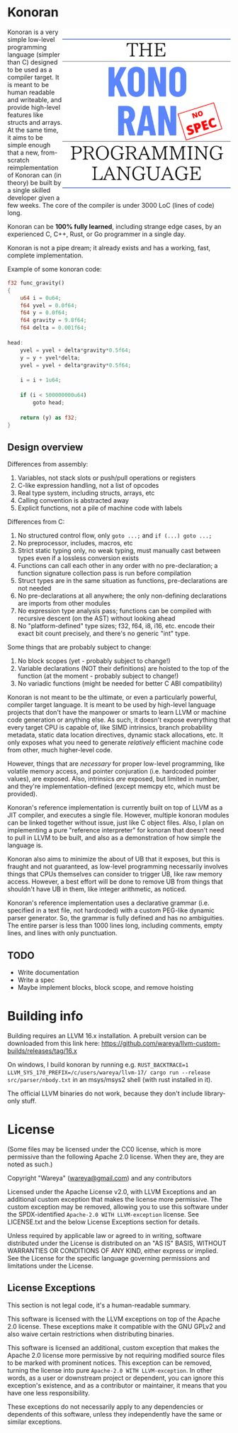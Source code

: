 # Konoran

  <img align="right" width="380" src="logo.png" style="float: right">

Konoran is a very simple low-level programming language (simpler than C) designed to be used as a compiler target. It is meant to be human readable and writeable, and provide high-level features like structs and arrays. At the same time, it aims to be simple enough that a new, from-scratch reimplementation of Konoran can (in theory) be built by a single skilled developer given a few weeks. The core of the compiler is under 3000 LoC (lines of code) long.

Konoran can be **100% fully learned**, including strange edge cases, by an experienced C, C++, Rust, or Go programmer in a single day.

Konoran is not a pipe dream; it already exists and has a working, fast, complete implementation.

Example of some konoran code:

```rust
f32 func_gravity()
{
    u64 i = 0u64;
    f64 yvel = 0.0f64;
    f64 y = 0.0f64;
    f64 gravity = 9.8f64;
    f64 delta = 0.001f64;
    
head:
    yvel = yvel + delta*gravity*0.5f64;
    y = y + yvel*delta;
    yvel = yvel + delta*gravity*0.5f64;
    
    i = i + 1u64;
    
    if (i < 500000000u64)
        goto head;
    
    return (y) as f32;
}
```

## Design overview

Differences from assembly:

1) Variables, not stack slots or push/pull operations or registers
2) C-like expression handling, not a list of opcodes
3) Real type system, including structs, arrays, etc
4) Calling convention is abstracted away
5) Explicit functions, not a pile of machine code with labels

Differences from C:

1) No structured control flow, only `goto ...;` and `if (...) goto ...;`
2) No preprocessor, includes, macros, etc
3) Strict static typing only, no weak typing, must manually cast between types even if a lossless conversion exists
4) Functions can call each other in any order with no pre-declaration; a function signature collection pass is run before compilation
5) Struct types are in the same situation as functions, pre-declarations are not needed
6) No pre-declarations at all anywhere; the only non-defining declarations are imports from other modules
7) No expression type analysis pass; functions can be compiled with recursive descent (on the AST) without looking ahead
8) No "platform-defined" type sizes; f32, f64, i8, i16, etc. encode their exact bit count precisely, and there's no generic "int" type.

Some things that are probably subject to change:

1) No block scopes (yet - probably subject to change!)
2) Variable declarations (NOT their definitions) are hoisted to the top of the function (at the moment - probably subject to change!)
3) No variadic functions (might be needed for better C ABI compatibility)

Konoran is not meant to be the ultimate, or even a particularly powerful, compiler target language. It is meant to be used by high-level language projects that don't have the manpower or smarts to learn LLVM or machine code generation or anything else. As such, it doesn't expose everything that every target CPU is capable of, like SIMD intrinsics, branch probability metadata, static data location directives, dynamic stack allocations, etc. It only exposes what you need to generate *relatively* efficient machine code from other, much higher-level code.

However, things that are *necessary* for proper low-level programming, like volatile memory access, and pointer conjuration (i.e. hardcoded pointer values), are exposed. Also, intrinsics *are* exposed, but limited in number, and they're implementation-defined (except memcpy etc, which must be provided).

Konoran's reference implementation is currently built on top of LLVM as a JIT compiler, and executes a single file. However, multiple konoran modules can be linked together without issue, just like C object files. Also, I plan on implementing a pure "reference interpreter" for konoran that doesn't need to pull in LLVM to be built, and also as a demonstration of how simple the language is.

Konoran also aims to minimize the about of UB that it exposes, but this is fraught and not guaranteed, as low-level programming necessarily involves things that CPUs themselves can consider to trigger UB, like raw memory access. However, a best effort will be done to remove UB from things that shouldn't have UB in them, like integer arithmetic, as noticed.

Konoran's reference implementation uses a declarative grammar (i.e. specified in a text file, not hardcoded) with a custom PEG-like dynamic parser generator. So, the grammar is fully defined and has no ambiguities. The entire parser is less than 1000 lines long, including comments, empty lines, and lines with only punctuation.

## TODO

- Write documentation
- Write a spec
- Maybe implement blocks, block scope, and remove hoisting

# Building info

Building requires an LLVM 16.x installation. A prebuilt version can be downloaded from this link here: https://github.com/wareya/llvm-custom-builds/releases/tag/16.x

On windows, I build konoran by running e.g. `RUST_BACKTRACE=1 LLVM_SYS_170_PREFIX=/c/users/wareya/llvm-17/ cargo run --release src/parser/nbody.txt` in an msys/msys2 shell (with rust installed in it).

The official LLVM binaries do not work, because they don't include library-only stuff.

# License

(Some files may be licensed under the CC0 license, which is more permissive than the following Apache 2.0 license. When they are, they are noted as such.)

Copyright "Wareya" (wareya@gmail.com) and any contributors

Licensed under the Apache License v2.0, with LLVM Exceptions and an
additional custom exception that makes the license more permissive.
The custom exception may be removed, allowing you to use this software
under the SPDX-identified `Apache-2.0 WITH LLVM-exception` license. See
LICENSE.txt and the below License Exceptions section for details.

Unless required by applicable law or agreed to in writing, software
distributed under the License is distributed on an "AS IS" BASIS,
WITHOUT WARRANTIES OR CONDITIONS OF ANY KIND, either express or implied.
See the License for the specific language governing permissions and
limitations under the License.

## License Exceptions

This section is not legal code, it's a human-readable summary.

This software is licensed with the LLVM exceptions on top of the
Apache 2.0 license. These exceptions make it compatible with the GNU
GPLv2 and also waive certain restrictions when distributing binaries.

This software is licensed an additional, custom exception that makes the
Apache 2.0 license more permissive by not requiring modified source
files to be marked with prominent notices. This exception can be
removed, turning the license into pure `Apache-2.0 WITH LLVM-exception`.
In other words, as a user or downstream project or dependent, you can
ignore this exception's existence, and as a contributor or maintainer,
it means that you have one less responsibility.

These exceptions do not necessarily apply to any dependencies or
dependents of this software, unless they independently have the same or
similar exceptions.
